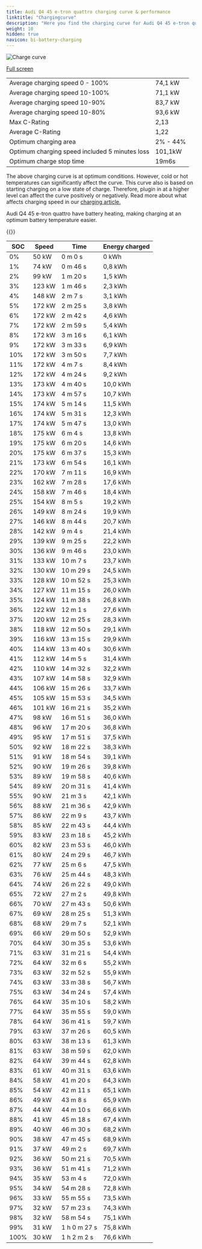 ```yaml
---
title: Audi Q4 45 e-tron quattro charging curve & performance
linktitle: "Chargingcurve"
description: "Here you find the charging curve for Audi Q4 45 e-tron quattro. "
weight: 10
hidden: true
navicon: bi-battery-charging
---
```

<!-- markdownlint-disable MD033 -->
<img src="../chargingcurve.svg" alt="Charge curve" class="img-fluid">

[Full screen](../chargingcurve.svg)


<table class="table table-striped">
<tbody>
<tr>
<td>Average charging speed 0 - 100% </td><td>74,1 kW</td>
</tr>
<tr>
<td>Average charging speed 10-100%</td><td>71,1 kW</td>
</tr>
<tr>
<td>Average charging speed 10-90%</td><td>83,7 kW</td>
</tr>
<tr>
<td>Average charging speed 10-80%</td><td>93,6 kW</td>
</tr>
<tr>
<td>Max C-Rating</td><td>2,13</td>
</tr>
<tr>
<td>Average C-Rating</td><td>1,22</td>
</tr>
<tr>
<td>Optimum charging area</td><td>2% - 44%</td>
</tr>
<tr>
<td>Optimum charging speed included 5 minutes loss</td><td>101,1kW</td>
</tr>
<tr>
<td>Optimum charge stop time</td><td>19m6s</td>
</tr>
</tbody>
</table>


The above charging curve is at optimum conditions. However, cold or hot temperatures can significantly affect the curve. This curve also is based on starting charging on a low state of charge. Therefore, plugin in at a higher level can affect the curve positively or negatively. Read more about what affects charging speed in our [charging article.](../../../../../technology/battery/charging/) 


Audi Q4 45 e-tron quattro have battery heating, making charging at an optimum battery temperature easier. 


{{<evkxdisplayaddarticle />}}
<table class="table table-striped">
<thead>
<tr><th>SOC</th><th>Speed</th><th>Time</th><th>Energy charged</th></tr>
</thead>
<tbody>
<tr>
<td>0%</td><td>50 kW</td><td> 0 m 0 s </td><td>0 kWh </td>
</tr>
<tr>
<td>1%</td><td>74 kW</td><td> 0 m 46 s </td><td>0,8 kWh </td>
</tr>
<tr>
<td>2%</td><td>99 kW</td><td> 1 m 20 s </td><td>1,5 kWh </td>
</tr>
<tr>
<td>3%</td><td>123 kW</td><td> 1 m 46 s </td><td>2,3 kWh </td>
</tr>
<tr>
<td>4%</td><td>148 kW</td><td> 2 m 7 s </td><td>3,1 kWh </td>
</tr>
<tr>
<td>5%</td><td>172 kW</td><td> 2 m 25 s </td><td>3,8 kWh </td>
</tr>
<tr>
<td>6%</td><td>172 kW</td><td> 2 m 42 s </td><td>4,6 kWh </td>
</tr>
<tr>
<td>7%</td><td>172 kW</td><td> 2 m 59 s </td><td>5,4 kWh </td>
</tr>
<tr>
<td>8%</td><td>172 kW</td><td> 3 m 16 s </td><td>6,1 kWh </td>
</tr>
<tr>
<td>9%</td><td>172 kW</td><td> 3 m 33 s </td><td>6,9 kWh </td>
</tr>
<tr>
<td>10%</td><td>172 kW</td><td> 3 m 50 s </td><td>7,7 kWh </td>
</tr>
<tr>
<td>11%</td><td>172 kW</td><td> 4 m 7 s </td><td>8,4 kWh </td>
</tr>
<tr>
<td>12%</td><td>172 kW</td><td> 4 m 24 s </td><td>9,2 kWh </td>
</tr>
<tr>
<td>13%</td><td>173 kW</td><td> 4 m 40 s </td><td>10,0 kWh </td>
</tr>
<tr>
<td>14%</td><td>173 kW</td><td> 4 m 57 s </td><td>10,7 kWh </td>
</tr>
<tr>
<td>15%</td><td>174 kW</td><td> 5 m 14 s </td><td>11,5 kWh </td>
</tr>
<tr>
<td>16%</td><td>174 kW</td><td> 5 m 31 s </td><td>12,3 kWh </td>
</tr>
<tr>
<td>17%</td><td>174 kW</td><td> 5 m 47 s </td><td>13,0 kWh </td>
</tr>
<tr>
<td>18%</td><td>175 kW</td><td> 6 m 4 s </td><td>13,8 kWh </td>
</tr>
<tr>
<td>19%</td><td>175 kW</td><td> 6 m 20 s </td><td>14,6 kWh </td>
</tr>
<tr>
<td>20%</td><td>175 kW</td><td> 6 m 37 s </td><td>15,3 kWh </td>
</tr>
<tr>
<td>21%</td><td>173 kW</td><td> 6 m 54 s </td><td>16,1 kWh </td>
</tr>
<tr>
<td>22%</td><td>170 kW</td><td> 7 m 11 s </td><td>16,9 kWh </td>
</tr>
<tr>
<td>23%</td><td>162 kW</td><td> 7 m 28 s </td><td>17,6 kWh </td>
</tr>
<tr>
<td>24%</td><td>158 kW</td><td> 7 m 46 s </td><td>18,4 kWh </td>
</tr>
<tr>
<td>25%</td><td>154 kW</td><td> 8 m 5 s </td><td>19,2 kWh </td>
</tr>
<tr>
<td>26%</td><td>149 kW</td><td> 8 m 24 s </td><td>19,9 kWh </td>
</tr>
<tr>
<td>27%</td><td>146 kW</td><td> 8 m 44 s </td><td>20,7 kWh </td>
</tr>
<tr>
<td>28%</td><td>142 kW</td><td> 9 m 4 s </td><td>21,4 kWh </td>
</tr>
<tr>
<td>29%</td><td>139 kW</td><td> 9 m 25 s </td><td>22,2 kWh </td>
</tr>
<tr>
<td>30%</td><td>136 kW</td><td> 9 m 46 s </td><td>23,0 kWh </td>
</tr>
<tr>
<td>31%</td><td>133 kW</td><td> 10 m 7 s </td><td>23,7 kWh </td>
</tr>
<tr>
<td>32%</td><td>130 kW</td><td> 10 m 29 s </td><td>24,5 kWh </td>
</tr>
<tr>
<td>33%</td><td>128 kW</td><td> 10 m 52 s </td><td>25,3 kWh </td>
</tr>
<tr>
<td>34%</td><td>127 kW</td><td> 11 m 15 s </td><td>26,0 kWh </td>
</tr>
<tr>
<td>35%</td><td>124 kW</td><td> 11 m 38 s </td><td>26,8 kWh </td>
</tr>
<tr>
<td>36%</td><td>122 kW</td><td> 12 m 1 s </td><td>27,6 kWh </td>
</tr>
<tr>
<td>37%</td><td>120 kW</td><td> 12 m 25 s </td><td>28,3 kWh </td>
</tr>
<tr>
<td>38%</td><td>118 kW</td><td> 12 m 50 s </td><td>29,1 kWh </td>
</tr>
<tr>
<td>39%</td><td>116 kW</td><td> 13 m 15 s </td><td>29,9 kWh </td>
</tr>
<tr>
<td>40%</td><td>114 kW</td><td> 13 m 40 s </td><td>30,6 kWh </td>
</tr>
<tr>
<td>41%</td><td>112 kW</td><td> 14 m 5 s </td><td>31,4 kWh </td>
</tr>
<tr>
<td>42%</td><td>110 kW</td><td> 14 m 32 s </td><td>32,2 kWh </td>
</tr>
<tr>
<td>43%</td><td>107 kW</td><td> 14 m 58 s </td><td>32,9 kWh </td>
</tr>
<tr>
<td>44%</td><td>106 kW</td><td> 15 m 26 s </td><td>33,7 kWh </td>
</tr>
<tr>
<td>45%</td><td>105 kW</td><td> 15 m 53 s </td><td>34,5 kWh </td>
</tr>
<tr>
<td>46%</td><td>101 kW</td><td> 16 m 21 s </td><td>35,2 kWh </td>
</tr>
<tr>
<td>47%</td><td>98 kW</td><td> 16 m 51 s </td><td>36,0 kWh </td>
</tr>
<tr>
<td>48%</td><td>96 kW</td><td> 17 m 20 s </td><td>36,8 kWh </td>
</tr>
<tr>
<td>49%</td><td>95 kW</td><td> 17 m 51 s </td><td>37,5 kWh </td>
</tr>
<tr>
<td>50%</td><td>92 kW</td><td> 18 m 22 s </td><td>38,3 kWh </td>
</tr>
<tr>
<td>51%</td><td>91 kW</td><td> 18 m 54 s </td><td>39,1 kWh </td>
</tr>
<tr>
<td>52%</td><td>90 kW</td><td> 19 m 26 s </td><td>39,8 kWh </td>
</tr>
<tr>
<td>53%</td><td>89 kW</td><td> 19 m 58 s </td><td>40,6 kWh </td>
</tr>
<tr>
<td>54%</td><td>89 kW</td><td> 20 m 31 s </td><td>41,4 kWh </td>
</tr>
<tr>
<td>55%</td><td>90 kW</td><td> 21 m 3 s </td><td>42,1 kWh </td>
</tr>
<tr>
<td>56%</td><td>88 kW</td><td> 21 m 36 s </td><td>42,9 kWh </td>
</tr>
<tr>
<td>57%</td><td>86 kW</td><td> 22 m 9 s </td><td>43,7 kWh </td>
</tr>
<tr>
<td>58%</td><td>85 kW</td><td> 22 m 43 s </td><td>44,4 kWh </td>
</tr>
<tr>
<td>59%</td><td>83 kW</td><td> 23 m 18 s </td><td>45,2 kWh </td>
</tr>
<tr>
<td>60%</td><td>82 kW</td><td> 23 m 53 s </td><td>46,0 kWh </td>
</tr>
<tr>
<td>61%</td><td>80 kW</td><td> 24 m 29 s </td><td>46,7 kWh </td>
</tr>
<tr>
<td>62%</td><td>77 kW</td><td> 25 m 6 s </td><td>47,5 kWh </td>
</tr>
<tr>
<td>63%</td><td>76 kW</td><td> 25 m 44 s </td><td>48,3 kWh </td>
</tr>
<tr>
<td>64%</td><td>74 kW</td><td> 26 m 22 s </td><td>49,0 kWh </td>
</tr>
<tr>
<td>65%</td><td>72 kW</td><td> 27 m 2 s </td><td>49,8 kWh </td>
</tr>
<tr>
<td>66%</td><td>70 kW</td><td> 27 m 43 s </td><td>50,6 kWh </td>
</tr>
<tr>
<td>67%</td><td>69 kW</td><td> 28 m 25 s </td><td>51,3 kWh </td>
</tr>
<tr>
<td>68%</td><td>68 kW</td><td> 29 m 7 s </td><td>52,1 kWh </td>
</tr>
<tr>
<td>69%</td><td>66 kW</td><td> 29 m 50 s </td><td>52,9 kWh </td>
</tr>
<tr>
<td>70%</td><td>64 kW</td><td> 30 m 35 s </td><td>53,6 kWh </td>
</tr>
<tr>
<td>71%</td><td>63 kW</td><td> 31 m 21 s </td><td>54,4 kWh </td>
</tr>
<tr>
<td>72%</td><td>64 kW</td><td> 32 m 6 s </td><td>55,2 kWh </td>
</tr>
<tr>
<td>73%</td><td>63 kW</td><td> 32 m 52 s </td><td>55,9 kWh </td>
</tr>
<tr>
<td>74%</td><td>63 kW</td><td> 33 m 38 s </td><td>56,7 kWh </td>
</tr>
<tr>
<td>75%</td><td>63 kW</td><td> 34 m 24 s </td><td>57,4 kWh </td>
</tr>
<tr>
<td>76%</td><td>64 kW</td><td> 35 m 10 s </td><td>58,2 kWh </td>
</tr>
<tr>
<td>77%</td><td>64 kW</td><td> 35 m 55 s </td><td>59,0 kWh </td>
</tr>
<tr>
<td>78%</td><td>64 kW</td><td> 36 m 41 s </td><td>59,7 kWh </td>
</tr>
<tr>
<td>79%</td><td>63 kW</td><td> 37 m 26 s </td><td>60,5 kWh </td>
</tr>
<tr>
<td>80%</td><td>63 kW</td><td> 38 m 13 s </td><td>61,3 kWh </td>
</tr>
<tr>
<td>81%</td><td>63 kW</td><td> 38 m 59 s </td><td>62,0 kWh </td>
</tr>
<tr>
<td>82%</td><td>64 kW</td><td> 39 m 44 s </td><td>62,8 kWh </td>
</tr>
<tr>
<td>83%</td><td>61 kW</td><td> 40 m 31 s </td><td>63,6 kWh </td>
</tr>
<tr>
<td>84%</td><td>58 kW</td><td> 41 m 20 s </td><td>64,3 kWh </td>
</tr>
<tr>
<td>85%</td><td>54 kW</td><td> 42 m 11 s </td><td>65,1 kWh </td>
</tr>
<tr>
<td>86%</td><td>49 kW</td><td> 43 m 8 s </td><td>65,9 kWh </td>
</tr>
<tr>
<td>87%</td><td>44 kW</td><td> 44 m 10 s </td><td>66,6 kWh </td>
</tr>
<tr>
<td>88%</td><td>41 kW</td><td> 45 m 18 s </td><td>67,4 kWh </td>
</tr>
<tr>
<td>89%</td><td>40 kW</td><td> 46 m 30 s </td><td>68,2 kWh </td>
</tr>
<tr>
<td>90%</td><td>38 kW</td><td> 47 m 45 s </td><td>68,9 kWh </td>
</tr>
<tr>
<td>91%</td><td>37 kW</td><td> 49 m 2 s </td><td>69,7 kWh </td>
</tr>
<tr>
<td>92%</td><td>36 kW</td><td> 50 m 21 s </td><td>70,5 kWh </td>
</tr>
<tr>
<td>93%</td><td>36 kW</td><td> 51 m 41 s </td><td>71,2 kWh </td>
</tr>
<tr>
<td>94%</td><td>35 kW</td><td> 53 m 4 s </td><td>72,0 kWh </td>
</tr>
<tr>
<td>95%</td><td>34 kW</td><td> 54 m 28 s </td><td>72,8 kWh </td>
</tr>
<tr>
<td>96%</td><td>33 kW</td><td> 55 m 55 s </td><td>73,5 kWh </td>
</tr>
<tr>
<td>97%</td><td>32 kW</td><td> 57 m 23 s </td><td>74,3 kWh </td>
</tr>
<tr>
<td>98%</td><td>32 kW</td><td> 58 m 54 s </td><td>75,1 kWh </td>
</tr>
<tr>
<td>99%</td><td>31 kW</td><td>1 h 0 m 27 s </td><td>75,8 kWh </td>
</tr>
<tr>
<td>100%</td><td>30 kW</td><td>1 h 2 m 2 s </td><td>76,6 kWh </td>
</tr>
</tbody>
</table>

